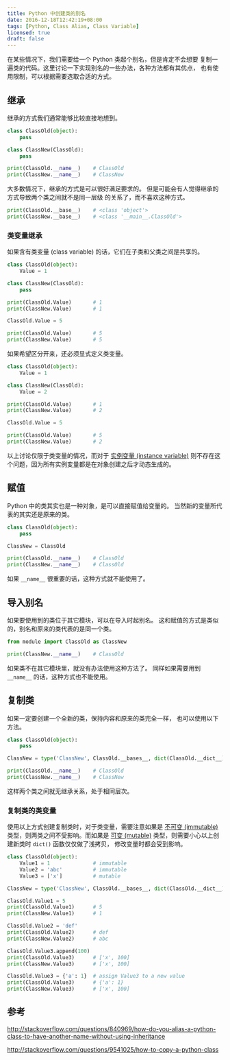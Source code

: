 ```yaml
---
title: Python 中创建类的别名
date: 2016-12-18T12:42:19+08:00
tags: [Python, Class Alias, Class Variable]
licensed: true
draft: false
---
```


在某些情况下，我们需要给一个 Python 类起个别名，但是肯定不会想要
复制一遍类的代码。这里讨论一下实现别名的一些办法，各种方法都有其优点，
也有使用限制，可以根据需要选取合适的方式。


## 继承

继承的方式我们通常能够比较直接地想到。

```python
class ClassOld(object):
    pass

class ClassNew(ClassOld):
    pass

print(ClassOld.__name__)    # ClassOld
print(ClassNew.__name__)    # ClassNew
```

大多数情况下，继承的方式是可以很好满足要求的。
但是可能会有人觉得继承的方式导致两个类之间就不是同一层级
的关系了，而不喜欢这种方式。

```python
print(ClassOld.__base__)    # <class 'object'>
print(ClassNew.__base__)    # <class '__main__.ClassOld'>
```

### 类变量继承

如果含有类变量 (class variable) 的话，它们在子类和父类之间是共享的。

```python
class ClassOld(object):
    Value = 1

class ClassNew(ClassOld):
    pass

print(ClassOld.Value)       # 1
print(ClassNew.Value)       # 1

ClassOld.Value = 5

print(ClassOld.Value)       # 5
print(ClassNew.Value)       # 5
```

如果希望区分开来，还必须显式定义类变量。

```python
class ClassOld(object):
    Value = 1

class ClassNew(ClassOld):
    Value = 2

print(ClassOld.Value)       # 1
print(ClassNew.Value)       # 2

ClassOld.Value = 5

print(ClassOld.Value)       # 5
print(ClassNew.Value)       # 2
```

以上讨论仅限于类变量的情况，而对于
[实例变量 (instance variable)](https://docs.python.org/3/tutorial/classes.html#class-and-instance-variables)
则不存在这个问题，因为所有实例变量都是在对象创建之后才动态生成的。


## 赋值

Python 中的类其实也是一种对象，是可以直接赋值给变量的。
当然新的变量所代表的其实还是原来的类。

```python
class ClassOld(object):
    pass

ClassNew = ClassOld

print(ClassOld.__name__)    # ClassOld
print(ClassNew.__name__)    # ClassOld
```

如果 `__name__` 很重要的话，这种方式就不能使用了。


## 导入别名

如果要使用到的类位于其它模块，可以在导入时起别名。
这和赋值的方式是类似的，别名和原来的类代表的是同一个类。

```python
from module import ClassOld as ClassNew

print(ClassNew.__name__)    # ClassOld
```

如果类不在其它模块里，就没有办法使用这种方法了。
同样如果需要用到 `__name__` 的话，这种方式也不能使用。


## 复制类

如果一定要创建一个全新的类，保持内容和原来的类完全一样，
也可以使用以下方法。


```python
class ClassOld(object):
    pass

ClassNew = type('ClassNew', ClassOld.__bases__, dict(ClassOld.__dict__))

print(ClassOld.__name__)    # ClassOld
print(ClassNew.__name__)    # ClassNew
```

这样两个类之间就无继承关系，处于相同层次。


### 复制类的类变量

使用以上方式创建复制类时，对于类变量，需要注意如果是
[不可变 (immutable)](https://docs.python.org/3/glossary.html#term-immutable)
类型，则两类之间不受影响。而如果是
[可变 (mutable)](https://docs.python.org/3/glossary.html#term-mutable)
类型，则需要小心以上创建新类时 `dict()` 函数仅仅做了浅拷贝，
修改变量时都会受到影响。

```python
class ClassOld(object):
    Value1 = 1              # immutable
    Value2 = 'abc'          # immutable
    Value3 = ['x']          # mutable

ClassNew = type('ClassNew', ClassOld.__bases__, dict(ClassOld.__dict__))

ClassOld.Value1 = 5
print(ClassOld.Value1)      # 5
print(ClassNew.Value1)      # 1

ClassOld.Value2 = 'def'
print(ClassOld.Value2)      # def
print(ClassNew.Value2)      # abc

ClassOld.Value3.append(100)
print(ClassOld.Value3)      # ['x', 100]
print(ClassNew.Value3)      # ['x', 100]

ClassOld.Value3 = {'a': 1}  # assign Value3 to a new value
print(ClassOld.Value3)      # {'a': 1}
print(ClassNew.Value3)      # ['x', 100]
```


## 参考

<http://stackoverflow.com/questions/840969/how-do-you-alias-a-python-class-to-have-another-name-without-using-inheritance>

<http://stackoverflow.com/questions/9541025/how-to-copy-a-python-class>
